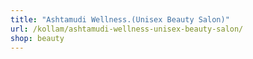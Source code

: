 ```yaml
---
title: "Ashtamudi Wellness.(Unisex Beauty Salon)"
url: /kollam/ashtamudi-wellness-unisex-beauty-salon/
shop: beauty
---
```

